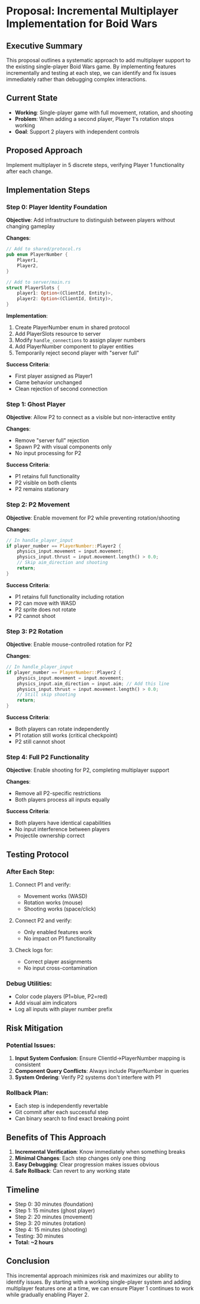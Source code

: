 # Proposal: Incremental Multiplayer Implementation for Boid Wars

## Executive Summary
This proposal outlines a systematic approach to add multiplayer support to the existing single-player Boid Wars game. By implementing features incrementally and testing at each step, we can identify and fix issues immediately rather than debugging complex interactions.

## Current State
- **Working**: Single-player game with full movement, rotation, and shooting
- **Problem**: When adding a second player, Player 1's rotation stops working
- **Goal**: Support 2 players with independent controls

## Proposed Approach
Implement multiplayer in 5 discrete steps, verifying Player 1 functionality after each change.

## Implementation Steps

### Step 0: Player Identity Foundation
**Objective**: Add infrastructure to distinguish between players without changing gameplay

**Changes**:
```rust
// Add to shared/protocol.rs
pub enum PlayerNumber {
    Player1,
    Player2,
}

// Add to server/main.rs
struct PlayerSlots {
    player1: Option<(ClientId, Entity)>,
    player2: Option<(ClientId, Entity)>,
}
```

**Implementation**:
1. Create PlayerNumber enum in shared protocol
2. Add PlayerSlots resource to server
3. Modify `handle_connections` to assign player numbers
4. Add PlayerNumber component to player entities
5. Temporarily reject second player with "server full"

**Success Criteria**:
- First player assigned as Player1
- Game behavior unchanged
- Clean rejection of second connection

### Step 1: Ghost Player
**Objective**: Allow P2 to connect as a visible but non-interactive entity

**Changes**:
- Remove "server full" rejection
- Spawn P2 with visual components only
- No input processing for P2

**Success Criteria**:
- P1 retains full functionality
- P2 visible on both clients
- P2 remains stationary

### Step 2: P2 Movement
**Objective**: Enable movement for P2 while preventing rotation/shooting

**Changes**:
```rust
// In handle_player_input
if player_number == PlayerNumber::Player2 {
    physics_input.movement = input.movement;
    physics_input.thrust = input.movement.length() > 0.0;
    // Skip aim_direction and shooting
    return;
}
```

**Success Criteria**:
- P1 retains full functionality including rotation
- P2 can move with WASD
- P2 sprite does not rotate
- P2 cannot shoot

### Step 3: P2 Rotation
**Objective**: Enable mouse-controlled rotation for P2

**Changes**:
```rust
// In handle_player_input
if player_number == PlayerNumber::Player2 {
    physics_input.movement = input.movement;
    physics_input.aim_direction = input.aim; // Add this line
    physics_input.thrust = input.movement.length() > 0.0;
    // Still skip shooting
    return;
}
```

**Success Criteria**:
- Both players can rotate independently
- P1 rotation still works (critical checkpoint)
- P2 still cannot shoot

### Step 4: Full P2 Functionality
**Objective**: Enable shooting for P2, completing multiplayer support

**Changes**:
- Remove all P2-specific restrictions
- Both players process all inputs equally

**Success Criteria**:
- Both players have identical capabilities
- No input interference between players
- Projectile ownership correct

## Testing Protocol

### After Each Step:
1. Connect P1 and verify:
   - Movement works (WASD)
   - Rotation works (mouse)
   - Shooting works (space/click)
   
2. Connect P2 and verify:
   - Only enabled features work
   - No impact on P1 functionality
   
3. Check logs for:
   - Correct player assignments
   - No input cross-contamination

### Debug Utilities:
- Color code players (P1=blue, P2=red)
- Add visual aim indicators
- Log all inputs with player number prefix

## Risk Mitigation

### Potential Issues:
1. **Input System Confusion**: Ensure ClientId→PlayerNumber mapping is consistent
2. **Component Query Conflicts**: Always include PlayerNumber in queries
3. **System Ordering**: Verify P2 systems don't interfere with P1

### Rollback Plan:
- Each step is independently revertable
- Git commit after each successful step
- Can binary search to find exact breaking point

## Benefits of This Approach

1. **Incremental Verification**: Know immediately when something breaks
2. **Minimal Changes**: Each step changes only one thing
3. **Easy Debugging**: Clear progression makes issues obvious
4. **Safe Rollback**: Can revert to any working state

## Timeline
- Step 0: 30 minutes (foundation)
- Step 1: 15 minutes (ghost player)
- Step 2: 20 minutes (movement)
- Step 3: 20 minutes (rotation)
- Step 4: 15 minutes (shooting)
- Testing: 30 minutes
- **Total: ~2 hours**

## Conclusion
This incremental approach minimizes risk and maximizes our ability to identify issues. By starting with a working single-player system and adding multiplayer features one at a time, we can ensure Player 1 continues to work while gradually enabling Player 2.